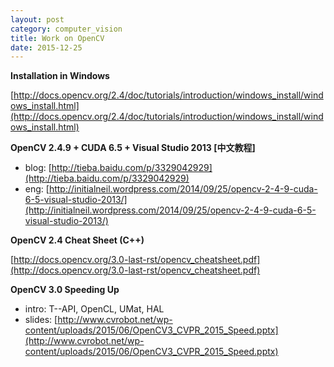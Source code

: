 ```yaml
---
layout: post
category: computer_vision
title: Work on OpenCV
date: 2015-12-25
---
```


**Installation in Windows**

[http://docs.opencv.org/2.4/doc/tutorials/introduction/windows_install/windows_install.html](http://docs.opencv.org/2.4/doc/tutorials/introduction/windows_install/windows_install.html)

**OpenCV 2.4.9 + CUDA 6.5 + Visual Studio 2013 [中文教程]**

- blog: [http://tieba.baidu.com/p/3329042929](http://tieba.baidu.com/p/3329042929)
- eng: [http://initialneil.wordpress.com/2014/09/25/opencv-2-4-9-cuda-6-5-visual-studio-2013/](http://initialneil.wordpress.com/2014/09/25/opencv-2-4-9-cuda-6-5-visual-studio-2013/)

**OpenCV 2.4 Cheat Sheet (C++)**

[http://docs.opencv.org/3.0-last-rst/opencv_cheatsheet.pdf](http://docs.opencv.org/3.0-last-rst/opencv_cheatsheet.pdf)

**OpenCV 3.0 Speeding Up**

- intro: T--API, OpenCL, UMat, HAL
- slides: [http://www.cvrobot.net/wp-content/uploads/2015/06/OpenCV3_CVPR_2015_Speed.pptx](http://www.cvrobot.net/wp-content/uploads/2015/06/OpenCV3_CVPR_2015_Speed.pptx)